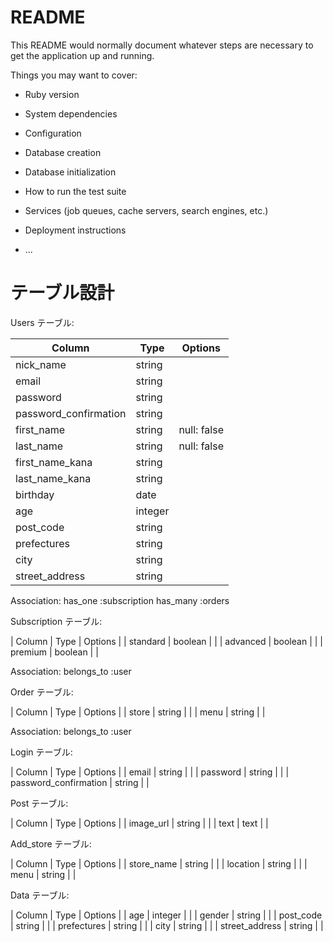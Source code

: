 # README

This README would normally document whatever steps are necessary to get the
application up and running.

Things you may want to cover:

* Ruby version

* System dependencies

* Configuration

* Database creation

* Database initialization

* How to run the test suite

* Services (job queues, cache servers, search engines, etc.)

* Deployment instructions

* ...

# テーブル設計

Users テーブル:

| Column	                | Type	    | Options       |
|-------------------------|-----------|---------------|
| nick_name               |	 string   |               |	
| email                   |	 string	  |               |
| password	              |  string	  |               |
| password_confirmation	  |  string	  |               |
| first_name	            |  string	  |  null: false  |
| last_name	              |  string	  |  null: false  |
| first_name_kana	        |  string	  |               |
| last_name_kana	        |  string	  |               |
| birthday                | 	date    |             	|
| age	                    |  integer  |               |
| post_code	              |  string	  |               |
| prefectures	            |  string	  |               |
| city	                  |  string	  |               |
| street_address          |  string	  |               |

Association:
has_one :subscription
has_many :orders

Subscription テーブル:

| Column                  |	Type      |	Options       |
| standard                | boolean	  |               |
| advanced                | boolean	  |               |
| premium                 |	boolean	  |               |

Association:
belongs_to :user

Order テーブル:

| Column                  | Type      |	Options       |
| store                   |	string    |               |
| menu                    | string    |               |

Association:
belongs_to :user

Login テーブル:

| Column                  | Type      |	Options       |
| email                   | string    |               |
| password                | string    |               |
| password_confirmation   |	string    |               |

Post テーブル:

| Column                  | Type      | Options       |
| image_url               | string    |               |
| text                    | text      |               |

Add_store テーブル:

| Column                  | Type      | Options       |
| store_name              | string    |               |
| location                | string    |               |
| menu                    | string    |               | 

Data テーブル:

| Column                  | Type      | Options       |
| age	                    | integer   |               |
| gender                  | string    |               |
| post_code               | string    |               |
| prefectures             | string    |               |
| city                    | string    |               |
| street_address          | string    |               |